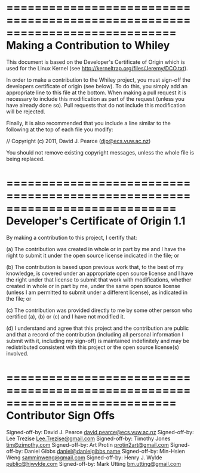 ============================================================================
Making a Contribution to Whiley
============================================================================

This document is based on the Developer's Certificate of Origin which
is used for the Linux Kernel (see
http://kerneltrap.org/files/Jeremy/DCO.txt).

In order to make a contribution to the Whiley project, you must
sign-off the developers certificate of origin (see below).  To do
this, you simply add an appropriate line to this file at the bottom.
When making a pull request it is necessary to include this
modification as part of the request (unless you have already done so).
Pull requests that do not include this modification will be rejected.

Finally, it is also recommended that you include a line similar to the
following at the top of each file you modify:

// Copyright (c) 2011, David J. Pearce (djp@ecs.vuw.ac.nz)

You should not remove existing copyright messages, unless the whole
file is being replaced.

============================================================================
Developer's Certificate of Origin 1.1
============================================================================

By making a contribution to this project, I certify that:

(a) The contribution was created in whole or in part by me and I
    have the right to submit it under the open source license
    indicated in the file; or

(b) The contribution is based upon previous work that, to the best
    of my knowledge, is covered under an appropriate open source
    license and I have the right under that license to submit that
    work with modifications, whether created in whole or in part
    by me, under the same open source license (unless I am
    permitted to submit under a different license), as indicated
    in the file; or

(c) The contribution was provided directly to me by some other
    person who certified (a), (b) or (c) and I have not modified
    it.

(d) I understand and agree that this project and the contribution
    are public and that a record of the contribution (including all
    personal information I submit with it, including my sign-off) is
    maintained indefinitely and may be redistributed consistent with
    this project or the open source license(s) involved.

============================================================================
Contributor Sign Offs
============================================================================

Signed-off-by: David J. Pearce <david.pearce@ecs.vuw.ac.nz>
Signed-off-by: Lee Trezise <Lee.Trezise@gmail.com>
Signed-off-by: Timothy Jones <tim@zimothy.com>
Signed-off-by: Art Protin <protin2art@gmail.com>
Signed-off-by: Daniel Gibbs <daniel@danielgibbs.name>
Signed-off-by: Min-Hsien Weng <samminweng@gmail.com>
Signed-off-by: Henry J. Wylde <public@hjwylde.com>
Signed-off-by: Mark Utting <bm.utting@gmail.com>
